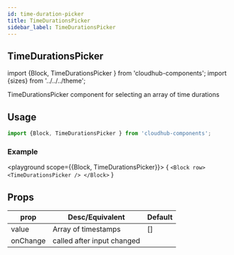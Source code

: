 ```yaml
---
id: time-duration-picker
title: TimeDurationsPicker
sidebar_label: TimeDurationsPicker
---
```


## TimeDurationsPicker


import {Block, TimeDurationsPicker } from 'cloudhub-components';
import {sizes} from '../../../theme';

TimeDurationsPicker component for selecting an array of time durations

## Usage

```js
import {Block, TimeDurationsPicker } from 'cloudhub-components';
```
### Example

<playground scope={{Block, TimeDurationsPicker}}>
{
`<Block row>
    <TimeDurationsPicker />
</Block>`
}
</playground>



## Props

<Block>
    <table>
        <thead>
            <tr><th>prop</th><th>Desc/Equivalent</th><th>Default</th></tr>
        </thead>
        <tbody>
            <tr><td>value</td><td>Array of timestamps</td><td>[]</td></tr>            
            <tr><td>onChange</td><td>called after input changed</td><td></td></tr>
        </tbody>
    </table>
</Block>